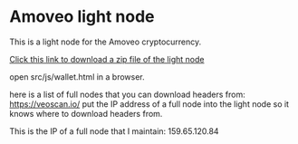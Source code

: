 Amoveo light node
========

This is a light node for the Amoveo cryptocurrency.

[Click this link to download a zip file of the light node](https://github.com/zack-bitcoin/light-node-amoveo/archive/master.zip)

open src/js/wallet.html in a browser.

here is a list of full nodes that you can download headers from: https://veoscan.io/
put the IP address of a full node into the light node so it knows where to download headers from.

This is the IP of a full node that I maintain:  159.65.120.84

